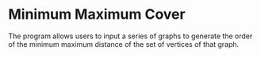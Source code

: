 Minimum Maximum Cover
=====================

The program allows users to input a series of graphs to generate the order of the minimum maximum distance of the set of vertices of that graph.
